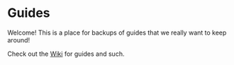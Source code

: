 # Guides
Welcome! This is a place for backups of guides that we really want to keep around!

Check out the [Wiki](https://github.com/communitypilot/guides/wiki) for guides and such.
